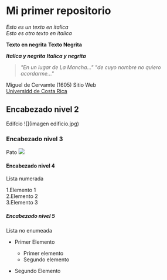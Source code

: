 # Mi primer repositorio

*Esto es un texto en italica*  
*Esto es otro texto en italica*

**Texto en negrita** **Texto Negrita**

***Italica y negrita*** ***Italica y negrita***

> *"En un lugar de La Mancha..."* *"de cuyo nombre no quiero acordarme..."*

Miguel de Cervamte (1605)
Sitio Web  
[Universidd de Costa Rica](https://www.ucr.ac.cr/)

## Encabezado nivel 2
Edifcio
![](imagen edificio.jpg)

### Encabezado nivel 3
Pato
![](https://images.unsplash.com/photo-1650440018143-942c68547dbb?ixlib=rb-1.2.1&ixid=MnwxMjA3fDB8MHxwaG90by1wYWdlfHx8fGVufDB8fHx8&auto=format&fit=crop&w=987&q=80)


#### Encabezado nivel 4

Lista numerada

1.Elemento 1  
2.Elemento 2  
3.Elemento 3  

##### Encabezado nivel 5

Lista no enumeada

- Primer Elemento 

   * Primer elemento
   * Segundo elemento
- Segundo Elemento

